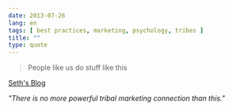 ```yaml
---
date: 2013-07-26
lang: en
tags: [ best practices, marketing, psychology, tribes ]
title: ""
type: quote
---
```


> People like us do stuff like this

[Seth's
Blog](http://sethgodin.typepad.com/seths_blog/2013/07/people-like-us-do-stuff-like-this.html?utm_source=feedburner&utm_medium=feed&utm_campaign=Feed:%20typepad/sethsmainblog%20(Seth's%20Blog))

*"There is no more powerful tribal marketing connection than this."*

